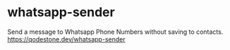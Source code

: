 # whatsapp-sender
Send a message to Whatsapp Phone Numbers without saving to contacts.
https://qodestone.dev/whatsapp-sender
